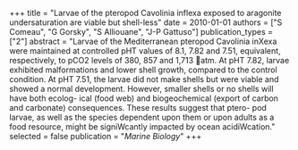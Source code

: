 +++
title = "Larvae of the pteropod Cavolinia inflexa exposed to aragonite undersaturation are viable but shell-less"
date = 2010-01-01
authors = ["S Comeau", "G Gorsky", "S Alliouane", "J-P Gattuso"]
publication_types = ["2"]
abstract = "Larvae of the Mediterranean pteropod Cavolinia inXexa were maintained at controlled pHT values of 8.1, 7.82 and 7.51, equivalent, respectively, to pCO2 levels of 380, 857 and 1,713 􏰟atm. At pHT 7.82, larvae exhibited malformations and lower shell growth, compared to the control condition. At pHT 7.51, the larvae did not make shells but were viable and showed a normal development. However, smaller shells or no shells will have both ecolog- ical (food web) and biogeochemical (export of carbon and carbonate) consequences. These results suggest that ptero- pod larvae, as well as the species dependent upon them or upon adults as a food resource, might be signiWcantly impacted by ocean acidiWcation."
selected = false
publication = "*Marine Biology*"
+++

